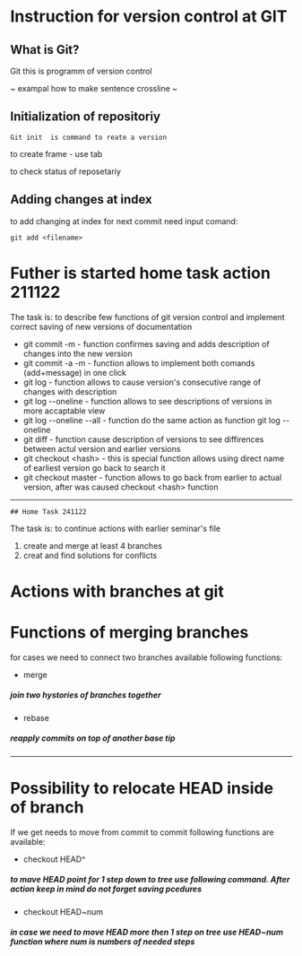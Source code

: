 # **Instruction for version control at GIT**
## What is Git?

Git this is programm of version control

~ exampal how to make sentence crossline ~

## Initialization of repositoriy
    Git init  is command to reate a version 

to create frame - use tab

to check status of reposetariy

## Adding changes at index 

to add changing at index for next commit need input comand:

    git add <filename>

# **Futher is started home task action 211122**

The task is: to describe few functions of git version control and implement correct saving of new versions of documentation 

* git commit -m - function confirmes saving and adds description of changes into the new version
* git commit -a -m - function allows to implement both comands (add+message) in one click
* git log  - function allows to cause version's consecutive range of changes with description
* git log --oneline - function allows to see descriptions of versions in more accaptable view 
* git log --oneline --all - function do the same action as function git log --oneline 
* git diff - function cause description of versions to see diffirences between actul version and earlier versions 
* git checkout \<hash> - this is special function allows using direct name of earliest version go back to search it 
* git checkout master - function allows to go back from earlier to actual version, after was caused checkout \<hash> function 

<hr>

    ## Home Task 241122


The task is: to continue actions with earlier seminar's file
1. create and merge at least 4 branches
2. creat and find solutions for conflicts

# Actions with branches at git

# Functions of merging branches
for cases we need to connect two branches available following functions:

+ merge <name>
##### join two hystories of branches together
+ rebase <name>
##### reapply commits on top of another base tip

<hr>

# Possibility to relocate HEAD inside of branch

If we get needs to move from commit to commit following functions are available:

+ checkout HEAD^
##### to mave HEAD point for 1 step down to tree use following command. After action keep in mind do not forget saving pcedures
+ checkout HEAD~num
##### in case we need to move HEAD more then 1 step on tree use HEAD~num function where num is numbers of needed steps
